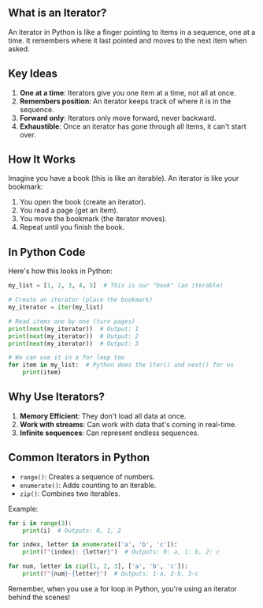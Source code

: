 ## What is an Iterator?

An iterator in Python is like a finger pointing to items in a sequence, one at a time. It remembers where it last pointed and moves to the next item when asked.

## Key Ideas

1. **One at a time**: Iterators give you one item at a time, not all at once.
2. **Remembers position**: An iterator keeps track of where it is in the sequence.
3. **Forward only**: Iterators only move forward, never backward.
4. **Exhaustible**: Once an iterator has gone through all items, it can't start over.

## How It Works

Imagine you have a book (this is like an iterable). An iterator is like your bookmark:

1. You open the book (create an iterator).
2. You read a page (get an item).
3. You move the bookmark (the iterator moves).
4. Repeat until you finish the book.

## In Python Code

Here's how this looks in Python:

```python
my_list = [1, 2, 3, 4, 5]  # This is our "book" (an iterable)

# Create an iterator (place the bookmark)
my_iterator = iter(my_list)

# Read items one by one (turn pages)
print(next(my_iterator))  # Output: 1
print(next(my_iterator))  # Output: 2
print(next(my_iterator))  # Output: 3

# We can use it in a for loop too
for item in my_list:  # Python does the iter() and next() for us
    print(item)
```

## Why Use Iterators?

1. **Memory Efficient**: They don't load all data at once.
2. **Work with streams**: Can work with data that's coming in real-time.
3. **Infinite sequences**: Can represent endless sequences.

## Common Iterators in Python

- `range()`: Creates a sequence of numbers.
- `enumerate()`: Adds counting to an iterable.
- `zip()`: Combines two iterables.

Example:
```python
for i in range(3):
    print(i)  # Outputs: 0, 1, 2

for index, letter in enumerate(['a', 'b', 'c']):
    print(f"{index}: {letter}")  # Outputs: 0: a, 1: b, 2: c

for num, letter in zip([1, 2, 3], ['a', 'b', 'c']):
    print(f"{num}-{letter}")  # Outputs: 1-a, 2-b, 3-c
```

Remember, when you use a for loop in Python, you're using an iterator behind the scenes!
